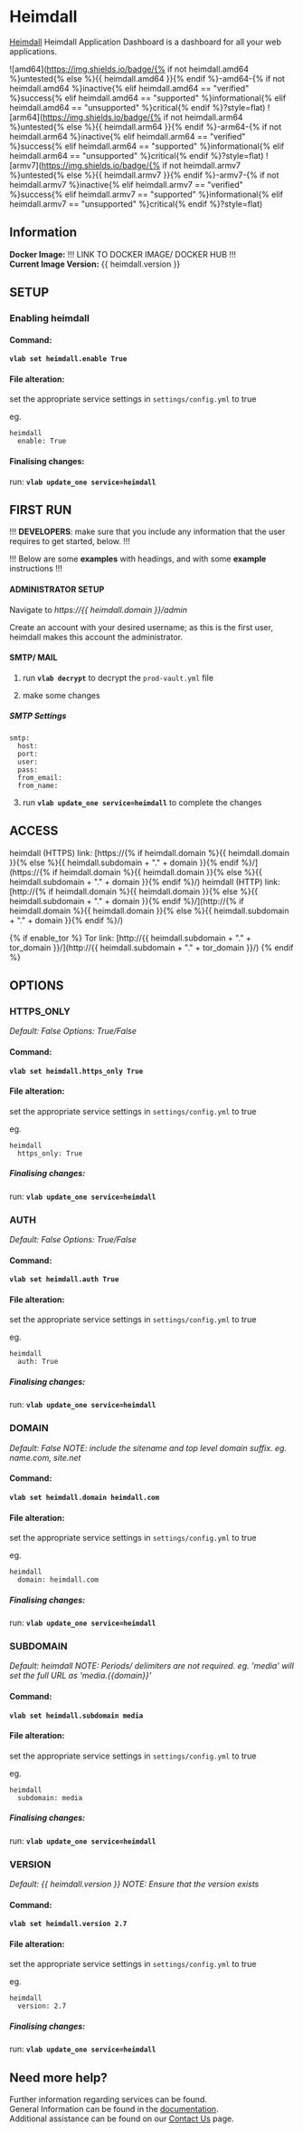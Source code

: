 # Heimdall

[Heimdall](https://heimdall.site/) Heimdall Application Dashboard is a dashboard for all your web applications.

![amd64](https://img.shields.io/badge/{% if not heimdall.amd64 %}untested{% else %}{{ heimdall.amd64 }}{% endif %}-amd64-{% if not heimdall.amd64 %}inactive{% elif heimdall.amd64 == "verified" %}success{% elif heimdall.amd64 == "supported" %}informational{% elif heimdall.amd64 == "unsupported" %}critical{% endif %}?style=flat)
![arm64](https://img.shields.io/badge/{% if not heimdall.arm64 %}untested{% else %}{{ heimdall.arm64 }}{% endif %}-arm64-{% if not heimdall.arm64 %}inactive{% elif heimdall.arm64 == "verified" %}success{% elif heimdall.arm64 == "supported" %}informational{% elif heimdall.arm64 == "unsupported" %}critical{% endif %}?style=flat)
![armv7](https://img.shields.io/badge/{% if not heimdall.armv7 %}untested{% else %}{{ heimdall.armv7 }}{% endif %}-armv7-{% if not heimdall.armv7 %}inactive{% elif heimdall.armv7 == "verified" %}success{% elif heimdall.armv7 == "supported" %}informational{% elif heimdall.armv7 == "unsupported" %}critical{% endif %}?style=flat)

## Information


**Docker Image:** !!! LINK TO DOCKER IMAGE/ DOCKER HUB !!!  
**Current Image Version:** {{ heimdall.version }}

## SETUP

### Enabling heimdall

#### Command:

**`vlab set heimdall.enable True`**

#### File alteration:

set the appropriate service settings in `settings/config.yml` to true

eg.
```
heimdall
  enable: True
```

#### Finalising changes:

run: **`vlab update_one service=heimdall`**

## FIRST RUN

!!! **DEVELOPERS**: make sure that you include any information that the user requires to get started, below. !!!

!!! Below are some **examples** with headings, and with some **example** instructions !!!

#### ADMINISTRATOR SETUP

Navigate to *https://{{ heimdall.domain }}/admin*

Create an account with your desired username; as this is the first user, heimdall makes this account the administrator.

#### SMTP/ MAIL

1. run **`vlab decrypt`** to decrypt the `prod-vault.yml` file

2. make some changes


##### SMTP Settings
```
smtp:
  host:
  port:
  user:
  pass:
  from_email:
  from_name:
```

3. run **`vlab update_one service=heimdall`** to complete the changes


## ACCESS

heimdall (HTTPS) link: [https://{% if heimdall.domain %}{{ heimdall.domain }}{% else %}{{ heimdall.subdomain + "." + domain }}{% endif %}/](https://{% if heimdall.domain %}{{ heimdall.domain }}{% else %}{{ heimdall.subdomain + "." + domain }}{% endif %}/)
heimdall (HTTP) link: [http://{% if heimdall.domain %}{{ heimdall.domain }}{% else %}{{ heimdall.subdomain + "." + domain }}{% endif %}/](http://{% if heimdall.domain %}{{ heimdall.domain }}{% else %}{{ heimdall.subdomain + "." + domain }}{% endif %}/)

{% if enable_tor %}
Tor link: [http://{{ heimdall.subdomain + "." + tor_domain }}/](http://{{ heimdall.subdomain + "." + tor_domain }}/)
{% endif %}

## OPTIONS

### HTTPS_ONLY
*Default: False*
*Options: True/False*

#### Command:

**`vlab set heimdall.https_only True`**

#### File alteration:

set the appropriate service settings in `settings/config.yml` to true

eg.
```
heimdall
  https_only: True
```

##### Finalising changes:

run: **`vlab update_one service=heimdall`**

### AUTH
*Default: False*
*Options: True/False*

#### Command:

**`vlab set heimdall.auth True`**

#### File alteration:

set the appropriate service settings in `settings/config.yml` to true

eg.
```
heimdall
  auth: True
```

##### Finalising changes:

run: **`vlab update_one service=heimdall`**

### DOMAIN
*Default: False*
*NOTE: include the sitename and top level domain suffix. eg. name.com, site.net*

#### Command:

**`vlab set heimdall.domain heimdall.com`**

#### File alteration:

set the appropriate service settings in `settings/config.yml` to true

eg.
```
heimdall
  domain: heimdall.com
```

##### Finalising changes:

run: **`vlab update_one service=heimdall`**

### SUBDOMAIN
*Default: heimdall*
*NOTE: Periods/ delimiters are not required. eg. 'media' will set the full URL as 'media.{{domain}}'*

#### Command:

**`vlab set heimdall.subdomain media`**

#### File alteration:

set the appropriate service settings in `settings/config.yml` to true

eg.
```
heimdall
  subdomain: media
```

##### Finalising changes:

run: **`vlab update_one service=heimdall`**

### VERSION
*Default: {{  heimdall.version  }}*
*NOTE: Ensure that the version exists*

#### Command:

**`vlab set heimdall.version 2.7`**

#### File alteration:

set the appropriate service settings in `settings/config.yml` to true

eg.
```
heimdall
  version: 2.7
```

##### Finalising changes:

run: **`vlab update_one service=heimdall`**

## Need more help?
Further information regarding services can be found. \
General Information can be found in the [documentation](https://docs.vivumlab.com). \
Additional assistance can be found on our [Contact Us](https://docs.vivumlab.com/Contact-us) page.
